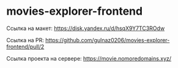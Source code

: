 # movies-explorer-frontend
Ссылка на макет: https://disk.yandex.ru/d/hsqX9Y7TC3ROdw

Ссылка на PR: https://github.com/gulnaz0206/movies-explorer-frontend/pull/2

Ссылка проекта на сервере: 
https://movie.nomoredomains.xyz/
